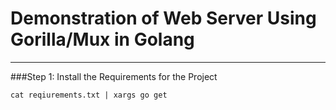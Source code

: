 

# Demonstration of Web Server Using Gorilla/Mux in Golang

---

###Step 1: Install the Requirements for the Project
```shell
cat reqiurements.txt | xargs go get
```